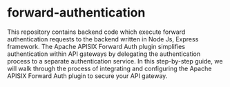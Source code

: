 # forward-authentication
This repository contains backend code which execute forward authentication requests to the backend written in Node Js, Express framework. 
The Apache APISIX Forward Auth plugin simplifies authentication within API gateways by delegating the authentication process to a separate authentication service. In this step-by-step guide, we will walk through the process of integrating and configuring the Apache APISIX Forward Auth plugin to secure your API gateway.

